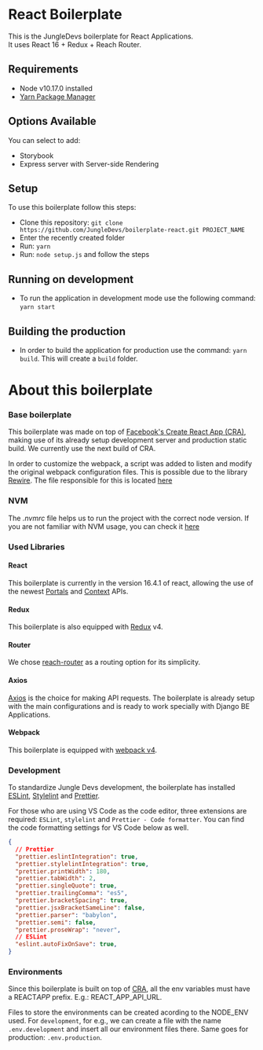 # React Boilerplate

This is the JungleDevs boilerplate for React Applications. \
It uses React 16 + Redux + Reach Router.

## Requirements

- Node v10.17.0 installed
- [Yarn Package Manager](https://yarnpkg.com/lang/en/)

## Options Available

You can select to add:

- Storybook
- Express server with Server-side Rendering

## Setup

To use this boilerplate follow this steps:

- Clone this repository: `git clone https://github.com/JungleDevs/boilerplate-react.git PROJECT_NAME`
- Enter the recently created folder
- Run: `yarn`
- Run: `node setup.js` and follow the steps

## Running on development

- To run the application in development mode use the following command: `yarn start`

## Building the production

- In order to build the application for production use the command: `yarn build`. This will create a `build` folder.

# About this boilerplate

### Base boilerplate

This boilerplate was made on top of [Facebook's Create React App (CRA)](https://github.com/facebook/create-react-app), making use of its already setup development server and production static build. We currently use the next build of CRA.

In order to customize the webpack, a script was added to listen and modify the original webpack configuration files. This is possible due to the library [Rewire](https://github.com/jhnns/rewire). The file responsible for this is located [here](scripts/customized-config.js)

### NVM

The _.nvmrc_ file helps us to run the project with the correct node version.
If you are not familiar with NVM usage, you can check it [here](https://coda.io/d/Chapter-Frontend_dPmePxjVB5S/Style-Guide_su751#_luWDD)

### Used Libraries

#### React

This boilerplate is currently in the version 16.4.1 of react, allowing the use of the newest [Portals](https://hackernoon.com/using-a-react-16-portal-to-do-something-cool-2a2d627b0202) and [Context](https://codeburst.io/what-can-react-context-api-do-for-you-multi-language-text-modals-and-theme-switchers-9cfbc8e5ee5e) APIs.

#### Redux

This boilerplate is also equipped with [Redux](https://github.com/reduxjs/redux) v4.

#### Router

We chose [reach-router](https://reach.tech/router) as a routing option for its simplicity.

#### Axios

[Axios](https://github.com/axios/axios) is the choice for making API requests. The boilerplate is already setup with the main configurations and is ready to work specially with Django BE Applications.

#### Webpack

This boilerplate is equipped with [webpack v4](https://github.com/webpack/webpack).

### Development

To standardize Jungle Devs development, the boilerplate has installed [ESLint](https://eslint.org/), [Stylelint](https://github.com/stylelint/stylelint) and [Prettier](https://github.com/prettier/prettier).

For those who are using VS Code as the code editor, three extensions are required: `ESLint`, `stylelint` and `Prettier - Code formatter`. You can find the code formatting settings for VS Code below as well.

```JSON
{
  // Prettier
  "prettier.eslintIntegration": true,
  "prettier.stylelintIntegration": true,
  "prettier.printWidth": 180,
  "prettier.tabWidth": 2,
  "prettier.singleQuote": true,
  "prettier.trailingComma": "es5",
  "prettier.bracketSpacing": true,
  "prettier.jsxBracketSameLine": false,
  "prettier.parser": "babylon",
  "prettier.semi": false,
  "prettier.proseWrap": "never",
  // ESLint
  "eslint.autoFixOnSave": true,
}
```

### Environments

Since this boilerplate is built on top of [CRA](https://github.com/facebook/create-react-app), all the env variables must have a REACT*APP* prefix. E.g.: REACT_APP_API_URL.

Files to store the environments can be created acording to the NODE_ENV used. For `development`, for e.g., we can create a file with the name `.env.development` and insert all our environment files there. Same goes for production: `.env.production`.
